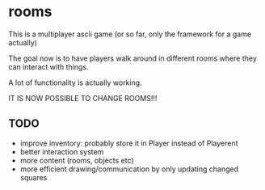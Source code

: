 # rooms

This is a multiplayer ascii game (or so far, only the framework for a game actually)

The goal now is to have players walk around in different rooms where they can interact with things.

A lot of functionality is actually working.

IT IS NOW POSSIBLE TO CHANGE ROOMS!!!

## TODO

- improve inventory: probably store it in Player instead of Playerent
- better interaction system
- more content (rooms, objects etc)
- more efficient drawing/communication by only updating changed squares
